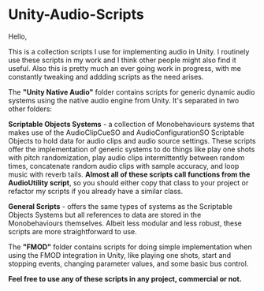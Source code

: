# Unity-Audio-Scripts
Hello,

This is a collection scripts I use for implementing audio in Unity. I routinely use these scripts in my work and I think other people might also find it useful. Also this is pretty much an ever going work in progress, with me constantly tweaking and addding scripts as the need arises.

The **"Unity Native Audio"** folder contains scripts for generic dynamic audio systems using the native audio engine from Unity. It's separated in two other folders: 

**Scriptable Objects Systems** - a collection of Monobehaviours systems that makes use of the AudioClipCueSO and AudioConfigurationSO Scriptable Objects to hold data for audio clips and audio source settings. These scripts offer the implementation of generic systems to do things like play one shots with pitch randomization, play audio clips intermittently between random times, concatenate random audio clips with sample accuracy, and loop music with reverb tails. **Almost all of these scripts call functions from the AudioUtility script**, so you should either copy that class to your project or refactor my scripts if you already have a similar class.

**General Scripts** - offers the same types of systems as the Scriptable Objects Systems but all references to data are stored in the Monobehaviours themselves. Albeit less modular and less robust, these scripts are more straightforward to use.

The **"FMOD"** folder contains scripts for doing simple implementation when using the FMOD integration in Unity, like playing one shots, start and stopping events, changing parameter values, and some basic bus control.

**Feel free to use any of these scripts in any project, commercial or not.**
